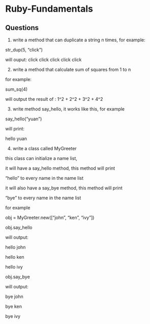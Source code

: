 # Ruby-Fundamentals
## Questions

1. write a method that can duplicate a string n times, for example:

str_dup(5, “click”)

will ouput:   click click click click click
 

2. write a method that calculate sum of squares from 1 to n

for example:

sum_sq(4)

will output the result of :  1^2 + 2^2 + 3^2 + 4^2


3. write method say_hello, it works like this, for example

say_hello(“yuan”)

will print:

hello yuan


4. write a class called MyGreeter

this class can initialize a name list,

it will have a say_hello method, this method will print

“hello” to every name in the name list

it will also have a say_bye method, this method will print

“bye” to every name in the name list

 

for example

obj = MyGreeter.new([“john”, “ken”, “ivy”])

obj.say_hello

will output:

hello john

hello ken

hello ivy

 

obj.say_bye

will output:

bye john

bye ken

bye ivy